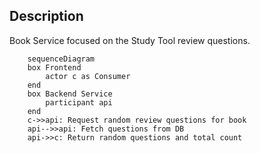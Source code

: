 ## Description
Book Service focused on the Study Tool review questions.
```mermaid
    sequenceDiagram
    box Frontend
        actor c as Consumer
    end
    box Backend Service
        participant api
    end
    c->>api: Request random review questions for book
    api-->>api: Fetch questions from DB
    api->>c: Return random questions and total count
```